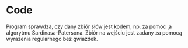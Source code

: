 # Code

Program sprawdza, czy dany zbiór słów jest kodem, np. za pomoc ˛a algorytmu Sardinasa-Patersona. Zbiór na wejściu jest zadany za pomocą wyrażenia
regularnego bez gwiazdek.

